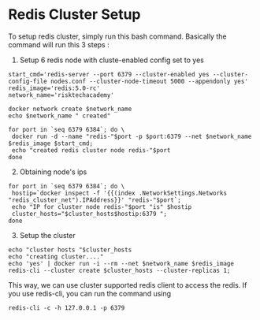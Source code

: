 # Redis Cluster Setup
To setup redis cluster, simply run this bash command.
Basically the command will run this 3 steps : 

1. Setup 6 redis node with cluste-enabled config set to yes
```
start_cmd='redis-server --port 6379 --cluster-enabled yes --cluster-config-file nodes.conf --cluster-node-timeout 5000 --appendonly yes'
redis_image='redis:5.0-rc'
network_name='risktechacademy'

docker network create $network_name
echo $network_name " created"

for port in `seq 6379 6384`; do \
 docker run -d --name "redis-"$port -p $port:6379 --net $network_name $redis_image $start_cmd;
 echo "created redis cluster node redis-"$port
done
```
2. Obtaining node's ips 
```
for port in `seq 6379 6384`; do \
 hostip=`docker inspect -f '{{(index .NetworkSettings.Networks "redis_cluster_net").IPAddress}}' "redis-"$port`;
 echo "IP for cluster node redis-"$port "is" $hostip
 cluster_hosts="$cluster_hosts$hostip:6379 ";
done
```

3. Setup the cluster 
```
echo "cluster hosts "$cluster_hosts
echo "creating cluster...."
echo 'yes' | docker run -i --rm --net $network_name $redis_image redis-cli --cluster create $cluster_hosts --cluster-replicas 1;
```

This way, we can use cluster supported redis client to access the redis. If you use redis-cli, you can run the command using 
```
redis-cli -c -h 127.0.0.1 -p 6379
```